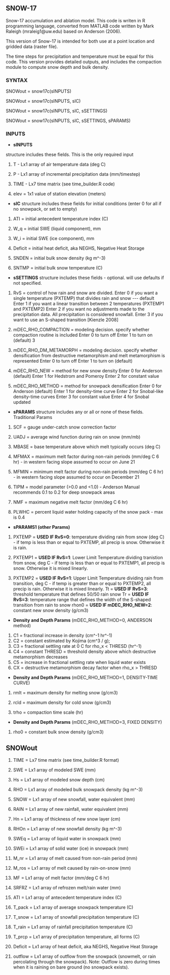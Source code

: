 
## SNOW-17

Snow-17 accumulation and ablation model. This code is writen in R programming language, converted from MATLAB code written by Mark Raleigh (mraleig1\@uw.edu) based on Anderson (2006).

This version of Snow-17 is intended for both use at a point location and gridded data (raster file). 

The time steps for precipitation and temperature must be equal for this code. This version provides detailed outputs, and includes the compaction module to compute snow depth and bulk density.

### SYNTAX

SNOWout = snow17c(sINPUTS)

SNOWout = snow17c(sINPUTS, sIC)

SNOWout = snow17c(sINPUTS, sIC, sSETTINGS)

SNOWout = snow17c(sINPUTS, sIC, sSETTINGS, sPARAMS)

### INPUTS

-   **sINPUTS**

structure includes these fields. This is the only required input

1.  T - Lx1 array of air temperature data (deg C)

2.  P - Lx1 array of incremental precipitation data (mm/timestep)

3.  TIME - Lx7 time matrix (see time_builder.R code)

4.   elev = 1x1 value of station elevation (meters)

-   **sIC** structure includes these fields for initial conditions (enter 0 for all if no snowpack, or set to empty)

1.  ATI = initial antecedent temperature index (C)

2.  W_q = initial SWE (liquid component), mm

3.  W_i = initial SWE (ice component), mm

4.  Deficit = initial heat deficit, aka NEGHS, Negative Heat Storage

5.  SNDEN = initial bulk snow density (kg m\^-3)

6.  SNTMP = initial bulk snow temperature (C)

-   **sSETTINGS** structure includes these fields - optional. will use defaults if not specified.

1.   RvS = control of how rain and snow are divided. Enter 0 if you want a single temperature (PXTEMP) that divides rain and snow --- default Enter 1 if you want a linear transition between 2 temperatures (PXTEMP1 and PXTEMP2) Enter 2 if you want no adjustments made to the precipitation data. All precipitation is considered snowfall. Enter 3 if you want to use an S-shaped transition \[Kienzle 2008\]

2.   mDEC_RHO_COMPACTION = modeling decision. specify whether compaction routine is included Enter 0 to turn off Enter 1 to turn on (default) 3

3.   mDEC_RHO_DM_METAMORPH = modeling decision. specify whether densification from destructive metamorphism and melt metamorphism is represented Enter 0 to turn off Enter 1 to turn on (default)
4.   mDEC_RHO_NEW = method for new snow density Enter 0 for Anderson (default) Enter 1 for Hedstrom and Pomeroy Enter 2 for constant value
5.   mDEC_RHO_METHOD = method for snowpack densification Enter 0 for Anderson (default) Enter 1 for density-time curve Enter 2 for Snobal-like density-time curves Enter 3 for constant value Enter 4 for Snobal updated

-   **sPARAMS** structure includes any or all or none of these fields. Traditional Params

1.   SCF = gauge under-catch snow correction factor

2.   UADJ = average wind function during rain on snow (mm/mb)

3.   MBASE = base temperature above which melt typically occurs (deg C)

4.  MFMAX = maximum melt factor during non-rain periods (mm/deg C 6 hr) - in western facing slope assumed to occur on June 21

5.  MFMIN = minimum melt factor during non-rain periods (mm/deg C 6 hr) - in western facing slope assumed to occur on December 21

6.  TIPM = model parameter (\>0.0 and \<1.0) - Anderson Manual recommends 0.1 to 0.2 for deep snowpack areas

7.  NMF = maximum negative melt factor (mm/deg C 6 hr)

8.  PLWHC = percent liquid water holding capacity of the snow pack - max is 0.4

-    **sPARAMS1 (other Params)**

1.  PXTEMP = **USED IF RvS=0**: temperature dividing rain from snow (deg C) - if temp is less than or equal to PXTEMP, all precip is snow. Otherwise it is rain.

2.  PXTEMP1 = **USED IF RvS=1**: Lower Limit Temperature dividing tranistion from snow, deg C - if temp is less than or equal to PXTEMP1, all precip is snow. Otherwise it is mixed linearly.

3.  PXTEMP2 = **USED IF RvS=1**: Upper Limit Temperature dividing rain from transition, deg C - if temp is greater than or equal to PXTEMP2, all precip is rain. Otherwise it is mixed linearly. Tt = **USED IF RvS=3**: threshold temperature that defines 50/50 rain snow Tr = **USED IF RvS=3**: temperature range that defines the width of the S-shaped transition from rain to snow rhon0 = **USED IF mDEC_RHO_NEW=2**: constant new snow density (g/cm3)

-   **Density and Depth Params** (mDEC_RHO_METHOD=0, ANDERSON method)

1.  C1 = fractional increase in density (cm\^-1 hr\^-1)
2.  C2 = constant estimated by Kojima (cm\^3 / g);
3.  C3 = fractional settling rate at 0 C for rho_x \< THRESD (hr\^-1)
4.  C4 = constant THRESD = threshold density above which destructive metamorphism decreases
5.  C5 = increase in fractional settling rate when liquid water exists
6.  CX = destructive metamorphism decay factor when rho_x \> THRESD

-    **Density and Depth Params** (mDEC_RHO_METHOD=1, DENSITY-TIME CURVE)

1.  rmlt = maximum density for melting snow (g/cm3)

2.  rcld = maximum density for cold snow (g/cm3)

3.  trho = compaction time scale (hr)

-   **Density and Depth Params** (mDEC_RHO_METHOD=3, FIXED DENSITY)

1.  rho0 = constant bulk snow density (g/cm3)

## **SNOWout**  

1.   TIME = Lx7 time matrix (see time_builder.R format)

2.  SWE = Lx1 array of modeled SWE (mm)

3.   Hs = Lx1 array of modeled snow depth (cm)

4.   RHO = Lx1 array of modeled bulk snowpack density (kg m\^-3)

5.   SNOW = Lx1 array of new snowfall, water equivalent (mm)

6.   RAIN = Lx1 array of new rainfall, water equivalent (mm)

7.   Hn = Lx1 array of thickness of new snow layer (cm)

8.   RHOn = Lx1 array of new snowfall density (kg m\^-3)

9.   SWEq = Lx1 array of liquid water in snowpack (mm)

10.  SWEi = Lx1 array of solid water (ice) in snowpack (mm)

11.  M_nr = Lx1 array of melt caused from non-rain period (mm)

12.  M_ros = Lx1 array of melt caused by rain-on-snow (mm)

13.  MF = Lx1 array of melt factor (mm/deg C 6 hr)

14.  SRFRZ = Lx1 array of refrozen melt/rain water (mm)

15.  ATI = Lx1 array of antecedent temperature index (C)

16.  T_pack = Lx1 array of average snowpack temperature (C)

17.  T_snow = Lx1 array of snowfall precipitation temperature (C)

18.  T_rain = Lx1 array of rainfall precipitation temperature (C)

19. T_prcp = Lx1 array of precipitation temperature, all forms (C)

20.  Deficit = Lx1 array of heat deficit, aka NEGHS, Negative Heat Storage

21.  outflow = Lx1 array of outflow from the snowpack (snowmelt, or rain percolating through the snowpack). Note: Outflow is zero during times when it is raining on bare ground (no snowpack exists).
